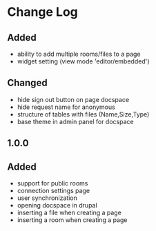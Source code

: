 # Change Log

##
## Added 
- ability to add multiple rooms/files to a page
- widget setting (view mode 'editor/embedded')

##
## Changed
- hide sign out button on page docspace
- hide request name for anonymous
- structure of tables with files (Name,Size,Type)
- base theme in admin panel for docspace

## 1.0.0
## Added
- support for public rooms
- connection settings page
- user synchronization
- opening docspace in drupal
- inserting a file when creating a page
- inserting a room when creating a page
